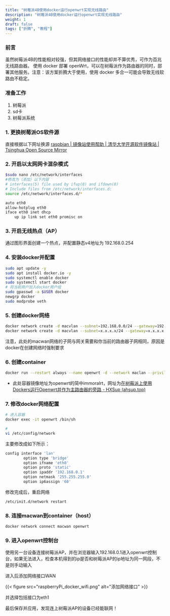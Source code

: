 ```yaml
---
title: "树莓派4B使用docker运行openwrt实现无线路由"
description: "树莓派4B使用docker运行openwrt实现无线路由"
weight: 1
draft: false
tags: ["折腾", "教程"]
---
```


### 前言
虽然树莓派4B的性能相对较强，但其网络接口的性能却并不算优秀，可作为百兆无线路由器。
使用 docker 部署 openWrt，可以在树莓派作为路由器的同时，部署其他服务。注意：该方案折腾大于使用，使用 docker 多合一可能会导致无线软路由不稳定。

### 准备工作
1. 树莓派
2. sd卡
3. 树莓派系统

### 1. 更换树莓派OS软件源
直接根据以下网址换源
[raspbian | 镜像站使用帮助 | 清华大学开源软件镜像站 | Tsinghua Open Source Mirror](https://mirrors.tuna.tsinghua.edu.cn/help/raspbian/)
### 2. 开启以太网网卡混杂模式
    
```bash
$sudo nano /etc/network/interfaces
#修改为（添加）以下内容
# interfaces(5) file used by ifup(8) and ifdown(8)
# Include files from /etc/network/interfaces.d:
source /etc/network/interfaces.d/*

auto eth0
allow-hotplug eth0
iface eth0 inet dhcp
    up ip link set eth0 promisc on
```
    
### 3. 开启无线热点（AP）
通过图形界面创建一个热点，并配置静态v4地址为 192.168.0.254

### 4. 安装docker并配置
    
```bash
sudo apt update -y
sudo apt install docker.io -y
sudo systemctl enable docker
sudo systemctl start docker
# 将当前用户加入docker用户组
sudo gpasswd -a $USER docker
newgrp docker
sudo modprobe veth
```
    
### 5. 创建docker网络

```bash
docker network create -d macvlan --subnet=192.168.0.0/24 --gateway=192.168.0.253 -o parent=wlan0 macwan
docker network create -d macvlan --subnet=x.x.x.x/24 --gateway=x.x.x.x -o parent=eth0 macwan
```

注意，此处的macwan网络的子网与网关需要和你当前的路由器子网相同，原因是docker在创建网络时强制要求
    
### 6. 创建container
    
```bash
docker run --restart always --name openwrt -d --network maclan --privileged --ip 192.168.0.1 "registry.cn-shanghai.aliyuncs.com/suling/openwrt:rpi4" /sbin/init
```
    
- 此处容器镜像地址为openwrt的简中immoralrt，网址为[在树莓派上使用Dockers运行Openwrt并作为主路由器的旁路 - HXSup (ahsup.top)](https://www.ahsup.top/post/linux/openwrt/)

### 7. 修改docker网络配置
    
```bash
# 进入容器
docker exec -it openwrt /bin/sh

#
vi /etc/config/network
```

主要修改成如下所示：

```bash
config interface 'lan'
        option type 'bridge'
        option ifname 'eth0'
        option proto 'static'
        option ipaddr '192.168.0.1'
        option netmask '255.255.255.0'
        option ip6assign '60'
```

修改完成后，重启网络

```bash
/etc/init.d/network restart
```

### 8. 连接macwan到container（host）
    
```bash
docker network connect macwan openwrt
```
    
### 9. 进入openwrt控制台
    
使用另一台设备连接树莓派AP，并在浏览器输入192.168.0.1进入openwrt控制台，如果无法进入，检查本机得到的ip是否和树莓派AP的ip地址为同一网段，不是则手动输入

进入后添加网络接口WAN

{{< figure
    src="raspberryPi_docker_wifi.png"
    alt="添加网络接口"
    >}}

并选择包括接口为eth1
    
最后保存并应用，发现连上树莓派AP的设备已经能联网！